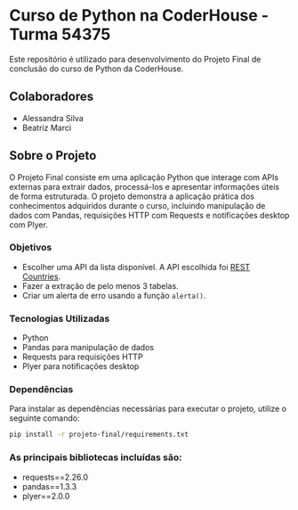 # Curso de Python na CoderHouse - Turma 54375

Este repositório é utilizado para desenvolvimento do Projeto Final de conclusão do curso de Python da CoderHouse.

## Colaboradores

- Alessandra Silva
- Beatriz Marci

## Sobre o Projeto

O Projeto Final consiste em uma aplicação Python que interage com APIs externas para extrair dados, processá-los e apresentar informações úteis de forma estruturada. O projeto demonstra a aplicação prática dos conhecimentos adquiridos durante o curso, incluindo manipulação de dados com Pandas, requisições HTTP com Requests e notificações desktop com Plyer.

### Objetivos

- Escolher uma API da lista disponível. A API escolhida foi [REST Countries](https://restcountries.com/v3.1/all).
- Fazer a extração de pelo menos 3 tabelas.
- Criar um alerta de erro usando a função `alerta()`.

### Tecnologias Utilizadas

- Python
- Pandas para manipulação de dados
- Requests para requisições HTTP
- Plyer para notificações desktop

### Dependências

Para instalar as dependências necessárias para executar o projeto, utilize o seguinte comando:

```bash
pip install -r projeto-final/requirements.txt
```

### As principais bibliotecas incluídas são:

- requests==2.26.0
- pandas==1.3.3
- plyer==2.0.0
